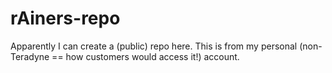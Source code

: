 # rAiners-repo

Apparently I can create a (public) repo here. This is from my personal (non-Teradyne == how customers would access it!) account. 
